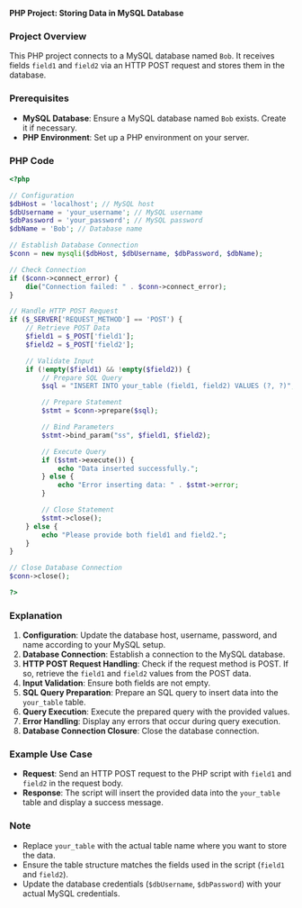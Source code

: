**PHP Project: Storing Data in MySQL Database**

### Project Overview

This PHP project connects to a MySQL database named `Bob`. It receives fields `field1` and `field2` via an HTTP POST request and stores them in the database.

### Prerequisites

- **MySQL Database**: Ensure a MySQL database named `Bob` exists. Create it if necessary.
- **PHP Environment**: Set up a PHP environment on your server.

### PHP Code

```php
<?php

// Configuration
$dbHost = 'localhost'; // MySQL host
$dbUsername = 'your_username'; // MySQL username
$dbPassword = 'your_password'; // MySQL password
$dbName = 'Bob'; // Database name

// Establish Database Connection
$conn = new mysqli($dbHost, $dbUsername, $dbPassword, $dbName);

// Check Connection
if ($conn->connect_error) {
    die("Connection failed: " . $conn->connect_error);
}

// Handle HTTP POST Request
if ($_SERVER['REQUEST_METHOD'] == 'POST') {
    // Retrieve POST Data
    $field1 = $_POST['field1'];
    $field2 = $_POST['field2'];

    // Validate Input
    if (!empty($field1) && !empty($field2)) {
        // Prepare SQL Query
        $sql = "INSERT INTO your_table (field1, field2) VALUES (?, ?)";

        // Prepare Statement
        $stmt = $conn->prepare($sql);

        // Bind Parameters
        $stmt->bind_param("ss", $field1, $field2);

        // Execute Query
        if ($stmt->execute()) {
            echo "Data inserted successfully.";
        } else {
            echo "Error inserting data: " . $stmt->error;
        }

        // Close Statement
        $stmt->close();
    } else {
        echo "Please provide both field1 and field2.";
    }
}

// Close Database Connection
$conn->close();

?>
```

### Explanation

1. **Configuration**: Update the database host, username, password, and name according to your MySQL setup.
2. **Database Connection**: Establish a connection to the MySQL database.
3. **HTTP POST Request Handling**: Check if the request method is POST. If so, retrieve the `field1` and `field2` values from the POST data.
4. **Input Validation**: Ensure both fields are not empty.
5. **SQL Query Preparation**: Prepare an SQL query to insert data into the `your_table` table.
6. **Query Execution**: Execute the prepared query with the provided values.
7. **Error Handling**: Display any errors that occur during query execution.
8. **Database Connection Closure**: Close the database connection.

### Example Use Case

- **Request**: Send an HTTP POST request to the PHP script with `field1` and `field2` in the request body.
- **Response**: The script will insert the provided data into the `your_table` table and display a success message.

### Note

- Replace `your_table` with the actual table name where you want to store the data.
- Ensure the table structure matches the fields used in the script (`field1` and `field2`).
- Update the database credentials (`$dbUsername`, `$dbPassword`) with your actual MySQL credentials.